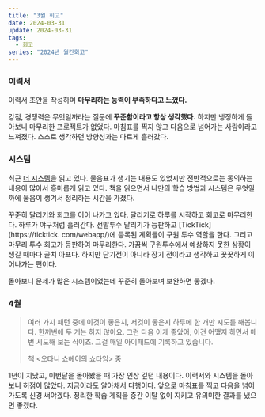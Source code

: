 ```yaml
---
title: "3월 회고"
date: 2024-03-31
update: 2024-03-31
tags:
  - 회고
series: "2024년 월간회고"
---
```


### 이력서

이력서 초안을 작성하며 **마무리하는 능력이 부족하다고 느꼈다.**

강점, 경쟁력은 무엇일까라는 질문에 **꾸준함이라고 항상 생각했다.** 하지만 냉정하게 돌아보니 마무리한 프로젝트가 없었다. 마침표를 찍지 않고 다음으로 넘어가는 사람이라고 느껴졌다.
스스로 생각하던 방향성과는 다르게 흘러갔다.

### 시스템

최근 [더 시스템](https://product.kyobobook.co.kr/detail/S000211656046)을 읽고 있다. 물음표가 생기는 내용도 있었지만 전반적으로는 동의하는 내용이 많아서 흥미롭게
읽고 있다. 책을 읽으면서 나만의 학습 방법과 시스템은 무엇일까에 물음이 생겨서 정리하는 시간을 가졌다.

꾸준히 달리기와 회고를 이어 나가고 있다. 달리기로 하루를 시작하고 회고로 마무리한다. 하루가 야구처럼 흘러간다. 선발투수 달리기가 등판하고 [TickTick](https://ticktick.
com/webapp/)에 등록된 계획들이 구원 투수 역할을 한다. 그리고 마무리 투수 회고가 등판하여 마무리한다. 가끔씩 구원투수에서 예상하지 못한 상황이 생길 때마다 골치 아프다.
하지만 단기전이 아니라 장기 전이라고 생각하고 꿋꿋하게 이어나가는 편이다.

돌아보니 문제가 많은 시스템이었는데 꾸준히 돌아보며 보완하면 좋겠다.

### 4월

> 여러 가지 패턴 중에 이것이 좋은지, 저것이 좋은지 하루에 한 개만 시도를 해봅니다. 한꺼번에 두 개는 하지 않아요. 그런 다음 이게 좋았어, 이건 어땠지 하면서 매번 시도해
> 보는 식이죠. 그걸 매일 아이패드에 기록하고 있습니다.
>
> 책 <오타니 쇼헤이의 쇼타임> 중

1년이 지났고, 이번달을 돌아봤을 때 가장 인상 깊던 내용이다. 이력서와 시스템을 돌아보니 허점이 많았다. 지금이라도 알아채서 다행이다. 앞으로 마침표를 찍고 다음을 넘어가도록 신경 써야겠다.
정리한 학습 계획을 중간 이탈 없이 지키고 유의미한 결과를 냈으면 좋겠다.
